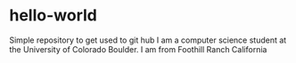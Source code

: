 # hello-world
Simple repository to get used to git hub
I am a computer science student at the University of Colorado Boulder.
I am from Foothill Ranch California
